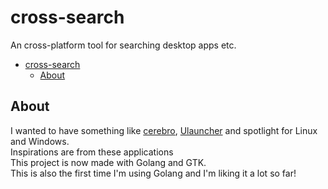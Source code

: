 # cross-search

An cross-platform tool for searching desktop apps etc.

- [cross-search](#cross-search)
  - [About](#about)

## About

I wanted to have something like [cerebro][1], [Ulauncher][2] and spotlight for Linux and Windows.<br>
Inspirations are from these applications<br>
This project is now made with Golang and GTK.<br>
This is also the first time I'm using Golang and I'm liking it a lot so far!

[1]: https://github.com/KELiON/cerebro/
[2]: https://github.com/Ulauncher/Ulauncher/

